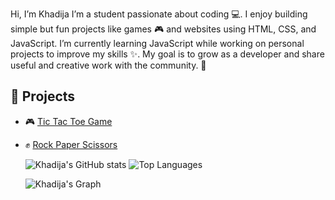 Hi,  I’m Khadija 
I’m a student passionate about coding 💻. I enjoy building simple but fun projects like games 🎮 and websites using HTML, CSS, and JavaScript. I’m currently learning JavaScript while working on personal projects to improve my skills ✨. My goal is to grow as a developer and share useful and creative work with the community. 🚀
## 🚀 Projects
- 🎮 [Tic Tac Toe Game](https://github.com/dija-hub/Tic-Tak-Toe-Game) 
- ✊ [Rock Paper Scissors](https://github.com/dija-hub/Rock-Paper-and-Scissor-Game)  



    ![Khadija's GitHub stats](https://github-readme-stats.vercel.app/api?username=dija-hub&show_icons=true&theme=radical)  ![Top Languages](https://github-readme-stats.vercel.app/api/top-langs/?username=dija-hub&layout=compact&theme=radical)

  ![Khadija's Graph](https://github-readme-activity-graph.vercel.app/graph?username=dija-hub&theme=react-dark)






